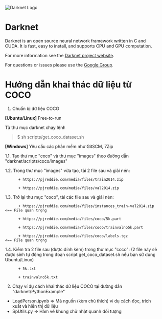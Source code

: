 ![Darknet Logo](http://pjreddie.com/media/files/darknet-black-small.png)

# Darknet #
Darknet is an open source neural network framework written in C and CUDA. It is fast, easy to install, and supports CPU and GPU computation.

For more information see the [Darknet project website](http://pjreddie.com/darknet).

For questions or issues please use the [Google Group](https://groups.google.com/forum/#!forum/darknet).

# Hướng dẫn khai thác dữ liệu từ COCO #

1. Chuẩn bị dữ liệu COCO

**[Ubuntu/Linux]** Free-to-run
  
  Từ thư mục darknet chạy lệnh 
  > $ sh scripts/get_coco_dataset.sh

**[Windows]** Yêu cầu các phần mềm như GitSCM, 7Zip
  
  1.1.  Tạo thư mục "coco" và thư mục "images" theo đường dẫn "darknet/scripts/coco/images"
  
  1.2.  Trong thư mục "images" vừa tạo, tải 2 file sau và giải nén:
  
          + https://pjreddie.com/media/files/train2014.zip
          
          + https://pjreddie.com/media/files/val2014.zip
          
  1.3.  Trở lại thư mục "coco", tải các file sau và giải nén:
  
          + https://pjreddie.com/media/files/instances_train-val2014.zip  <== File quan trọng
          
          + https://pjreddie.com/media/files/coco/5k.part
          
          + https://pjreddie.com/media/files/coco/trainvalno5k.part
          
          + https://pjreddie.com/media/files/coco/labels.tgz              <== File quan trọng
          
  1.4.  Kiểm tra 2 file sau (được đính kèm) trong thư mục "coco": (2 file này sẽ được sinh tự động trong đoạn script get_coco_dataset.sh nếu bạn sử dụng Ubuntu/Linux)
  
          + 5k.txt
          
          + trainvalno5k.txt

2. Chạy ví dụ cách khai thác dữ liệu COCO tại đường dẫn "darknet/PythonExample" 
  + LoadPerson.ipynb  => Mã nguồn (kèm chú thích) ví dụ cách đọc, trích xuất và hiển thị dữ liệu
  + SpUtils.py => Hàm vẽ khung chữ nhật quanh đối tượng
    
